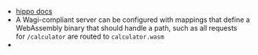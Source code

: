 - [hippo docs](https://docs.hippofactory.dev/topics/webassembly/)
- A Wagi-compliant server can be configured with mappings that define a WebAssembly binary that should handle a path, such as all requests for `/calculator` are routed to `calculator.wasm`
- 